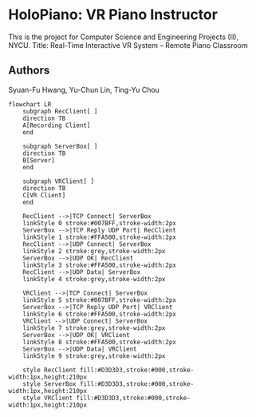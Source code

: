 # HoloPiano: VR Piano Instructor
This is the project for Computer Science and Engineering Projects (II), NYCU.
Title: Real-Time Interactive VR System – Remote Piano Classroom 

## Authors
Syuan-Fu Hwang, Yu-Chun Lin, Ting-Yu Chou


```mermaid
flowchart LR
    subgraph RecClient[ ]
    direction TB
    A[Recording Client]
    end

    subgraph ServerBox[ ]
    direction TB
    B[Server]
    end

    subgraph VRClient[ ]
    direction TB
    C[VR Client]
    end

    RecClient -->|TCP Connect| ServerBox
    linkStyle 0 stroke:#007BFF,stroke-width:2px
    ServerBox -->|TCP Reply UDP Port| RecClient
    linkStyle 1 stroke:#FFA500,stroke-width:2px
    RecClient -->|UDP Connect| ServerBox
    linkStyle 2 stroke:grey,stroke-width:2px
    ServerBox -->|UDP OK| RecClient
    linkStyle 3 stroke:#FFA500,stroke-width:2px
    RecClient -->|UDP Data| ServerBox
    linkStyle 4 stroke:grey,stroke-width:2px

    VRClient -->|TCP Connect| ServerBox
    linkStyle 5 stroke:#007BFF,stroke-width:2px
    ServerBox -->|TCP Reply UDP Port| VRClient
    linkStyle 6 stroke:#FFA500,stroke-width:2px
    VRClient -->|UDP Connect| ServerBox
    linkStyle 7 stroke:grey,stroke-width:2px
    ServerBox -->|UDP OK| VRClient
    linkStyle 8 stroke:#FFA500,stroke-width:2px
    ServerBox -->|UDP Data| VRClient
    linkStyle 9 stroke:grey,stroke-width:2px

    style RecClient fill:#D3D3D3,stroke:#000,stroke-width:1px,height:210px
    style ServerBox fill:#D3D3D3,stroke:#000,stroke-width:1px,height:210px
    style VRClient fill:#D3D3D3,stroke:#000,stroke-width:1px,height:210px
```
